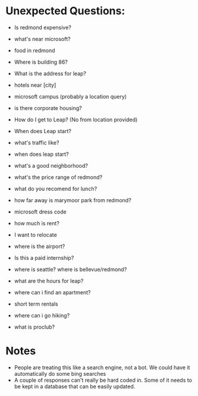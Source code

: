 # Unexpected Questions:

- Is redmond expensive?
- what's near microsoft?
- food in redmond
- Where is building 86?
- What is the address for leap?
- hotels near [city]
- microsoft campus (probably a location query)
- is there corporate housing?

- How do I get to Leap? (No from location provided)
- When does Leap start?
- what's traffic like?
- when does leap start?
- what's a good neighborhood?
- what's the price range of redmond?
- what do you recomend for lunch?

- how far away is marymoor park from redmond?
- microsoft dress code
- how much is rent?
- I want to relocate
- where is the airport?
- Is this a paid internship?
- where is seattle? where is bellevue/redmond?
- what are the hours for leap?
- where can i find an apartment?
- short term rentals
- where can i go hiking?
- what is proclub?

# Notes
- People are treating this like a search engine, not a bot. We could have it automatically do some bing searches
- A couple of responses can't really be hard coded in. Some of it needs to be kept in a database that can be easily updated.
